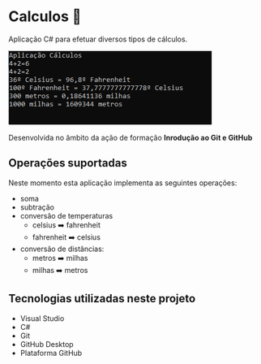 # Calculos :1234:
 Aplicação C# para efetuar diversos tipos de cálculos.

![Aplicação cálculos](aplicação.PNG)

Desenvolvida no âmbito da ação de formação **Inrodução ao Git e GitHub**  

 ## Operações suportadas 
 Neste momento esta aplicação implementa as seguintes operações:

- soma
- subtração
- conversão de temperaturas
    - celsius :arrow_right: fahrenheit
    - fahrenheit :arrow_right: celsius
- conversão de distâncias:
    - metros :arrow_right: milhas
    - milhas :arrow_right: metros

## Tecnologias utilizadas neste projeto

- Visual Studio
- C#
- Git
- GitHub Desktop
- Plataforma GitHub
 
